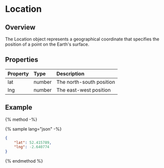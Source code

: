 # Location

## Overview

The Location object represents a geographical coordinate that specifies the position of a point on the Earth's surface.

## Properties

| Property | Type | Description |
| :------- | :--- | :---------- |
| lat | number | The north-south position |
| lng | number | The east-west position |

## Example

{% method -%}

{% sample lang="json" -%}

```json
{
    "lat": 52.415789,
    "lng": -2.640774
}
```
{% endmethod %}

